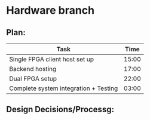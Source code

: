 # Hardware branch

## Plan:
| Task | Time
|---|---|
| Single FPGA client host set up | 15:00 |
| Backend hosting | 17:00 |
| Dual FPGA setup | 22:00 |
| Complete system integration + Testing | 03:00 |




## Design Decisions/Processg:

